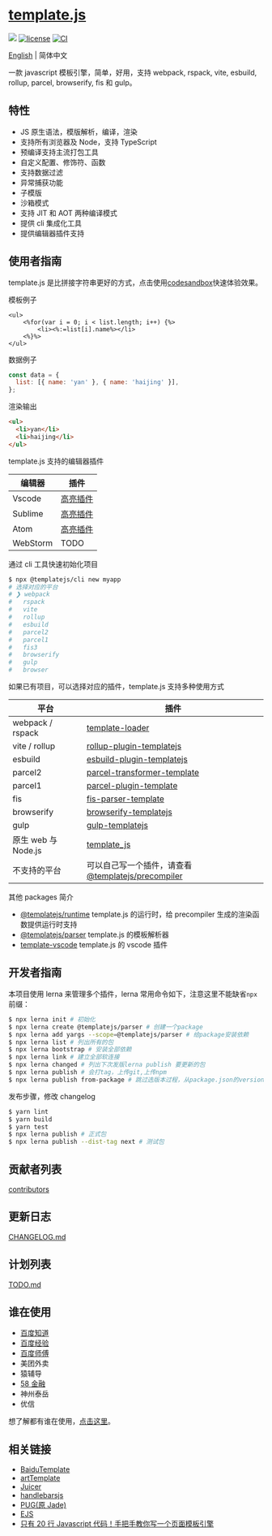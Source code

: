 # [template.js](https://github.com/yanhaijing/template.js)

[![](https://img.shields.io/badge/Powered%20by-jslib%20base-brightgreen.svg)](https://github.com/yanhaijing/jslib-base)
[![license](https://img.shields.io/badge/license-MIT-blue.svg)](https://github.com/yanhaijing/template.js/blob/master/LICENSE)
[![CI](https://github.com/yanhaijing/template.js/actions/workflows/ci.yml/badge.svg?branch=v3)](https://github.com/yanhaijing/template.js/actions/workflows/ci.yml)

[English](./README.md) | 简体中文

一款 javascript 模板引擎，简单，好用，支持 webpack, rspack, vite, esbuild, rollup, parcel, browserify, fis 和 gulp。

## 特性

- JS 原生语法，模版解析，编译，渲染
- 支持所有浏览器及 Node，支持 TypeScript
- 预编译支持主流打包工具
- 自定义配置、修饰符、函数
- 支持数据过滤
- 异常捕获功能
- 子模版
- 沙箱模式
- 支持 JIT 和 AOT 两种编译模式
- 提供 cli 集成化工具
- 提供编辑器插件支持

## 使用者指南

template.js 是比拼接字符串更好的方式，点击使用[codesandbox](https://codesandbox.io/s/template-js-demo-6xgjxw?file=/src/index.mjs)快速体验效果。

模板例子

```
<ul>
    <%for(var i = 0; i < list.length; i++) {%>
        <li><%:=list[i].name%></li>
    <%}%>
</ul>
```

数据例子

```js
const data = {
  list: [{ name: 'yan' }, { name: 'haijing' }],
};
```

渲染输出

```html
<ul>
  <li>yan</li>
  <li>haijing</li>
</ul>
```

template.js 支持的编辑器插件

| 编辑器   | 插件                                                                                      |
| -------- | ----------------------------------------------------------------------------------------- |
| Vscode   | [高亮插件](https://marketplace.visualstudio.com/items?itemName=yanhaijing1234.templatejs) |
| Sublime  | [高亮插件](https://packagecontrol.io/packages/templatejs)                                 |
| Atom     | [高亮插件](https://atom.io/packages/language-templatejs)                                  |
| WebStorm | TODO                                                                                      |

通过 cli 工具快速初始化项目

```bash
$ npx @templatejs/cli new myapp
# 选择对应的平台
# ❯ webpack
#   rspack
#   vite
#   rollup
#   esbuild
#   parcel2
#   parcel1
#   fis3
#   browserify
#   gulp
#   browser
```

如果已有项目，可以选择对应的插件，template.js 支持多种使用方式

| 平台                | 插件                                                                                                                             |
| ------------------- | -------------------------------------------------------------------------------------------------------------------------------- |
| webpack / rspack    | [template-loader](https://github.com/yanhaijing/template.js/blob/master/packages/template-loader)                                |
| vite / rollup       | [rollup-plugin-templatejs](https://github.com/yanhaijing/template.js/blob/master/packages/rollup-plugin-templatejs)              |
| esbuild             | [esbuild-plugin-templatejs](https://github.com/yanhaijing/template.js/blob/master/packages/esbuild-plugin-templatejs)            |
| parcel2             | [parcel-transformer-template](https://github.com/yanhaijing/template.js/blob/master/packages/parcel-transformer-template)        |
| parcel1             | [parcel-plugin-template](https://github.com/yanhaijing/template.js/blob/master/packages/parcel-plugin-template)                  |
| fis                 | [fis-parser-template](https://github.com/yanhaijing/template.js/blob/master/packages/fis-parser-template)                        |
| browserify          | [browserify-templatejs](https://github.com/yanhaijing/template.js/blob/master/packages/browserify-templatejs)                    |
| gulp                | [gulp-templatejs](https://github.com/yanhaijing/template.js/blob/master/packages/gulp-templatejs)                                |
| 原生 web 与 Node.js | [template_js](https://github.com/yanhaijing/template.js/blob/master/packages/template)                                           |
| 不支持的平台        | 可以自己写一个插件，请查看 [@templatejs/precompiler](https://github.com/yanhaijing/template.js/blob/master/packages/precompiler) |

其他 packages 简介

- [@templatejs/runtime](https://github.com/yanhaijing/template.js/blob/master/packages/runtime) template.js 的运行时，给 precompiler 生成的渲染函数提供运行时支持
- [@templatejs/parser](https://github.com/yanhaijing/template.js/blob/master/packages/parser) template.js 的模板解析器
- [template-vscode](https://github.com/yanhaijing/template-vscode) template.js 的 vscode 插件

## 开发者指南

本项目使用 lerna 来管理多个插件，lerna 常用命令如下，注意这里不能缺省`npx`前缀：

```bash
$ npx lerna init # 初始化
$ npx lerna create @templatejs/parser # 创建一个package
$ npx lerna add yargs --scope=@templatejs/parser # 给package安装依赖
$ npx lerna list # 列出所有的包
$ npx lerna bootstrap # 安装全部依赖
$ npx lerna link # 建立全部软连接
$ npx lerna changed # 列出下次发版lerna publish 要更新的包
$ npx lerna publish # 会打tag，上传git,上传npm
$ npx lerna publish from-package # 跳过选版本过程，从package.json的version发版
```

发布步骤，修改 changelog

```bash
$ yarn lint
$ yarn build
$ yarn test
$ npx lerna publish # 正式包
$ npx lerna publish --dist-tag next # 测试包
```

## 贡献者列表

[contributors](https://github.com/yanhaijing/template.js/graphs/contributors)

## 更新日志

[CHANGELOG.md](https://github.com/yanhaijing/template.js/blob/master/CHANGELOG.md)

## 计划列表

[TODO.md](https://github.com/yanhaijing/template.js/blob/master/TODO.md)

## 谁在使用

- [百度知道](http://zhidao.baidu.com/)
- [百度经验](http://jingyan.baidu.com/)
- [百度师傅](http://shifu.baidu.com/)
- 美团外卖
- 猿辅导
- [58 金融](https://npm.taobao.org/package/jr58)
- 神州泰岳
- 优信

想了解都有谁在使用，[点击这里](https://github.com/yanhaijing/template.js/issues/6)。

## 相关链接

- [BaiduTemplate](http://tangram.baidu.com/BaiduTemplate/)
- [artTemplate](https://github.com/aui/artTemplate/)
- [Juicer](https://github.com/PaulGuo/Juicer)
- [handlebarsjs](http://handlebarsjs.com/)
- [PUG(原 Jade)](https://pugjs.org/api/getting-started.html)
- [EJS](https://ejs.co/)
- [只有 20 行 Javascript 代码！手把手教你写一个页面模板引擎](https://juejin.im/entry/56258da860b294bcf7955883)
